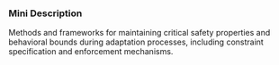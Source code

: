 ### Mini Description

Methods and frameworks for maintaining critical safety properties and behavioral bounds during adaptation processes, including constraint specification and enforcement mechanisms.
